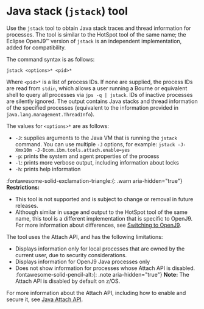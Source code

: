 ﻿<!--
* Copyright (c) 2017, 2022 IBM Corp. and others
*
* This program and the accompanying materials are made
* available under the terms of the Eclipse Public License 2.0
* which accompanies this distribution and is available at
* https://www.eclipse.org/legal/epl-2.0/ or the Apache
* License, Version 2.0 which accompanies this distribution and
* is available at https://www.apache.org/licenses/LICENSE-2.0.
*
* This Source Code may also be made available under the
* following Secondary Licenses when the conditions for such
* availability set forth in the Eclipse Public License, v. 2.0
* are satisfied: GNU General Public License, version 2 with
* the GNU Classpath Exception [1] and GNU General Public
* License, version 2 with the OpenJDK Assembly Exception [2].
*
* [1] https://www.gnu.org/software/classpath/license.html
* [2] http://openjdk.java.net/legal/assembly-exception.html
*
* SPDX-License-Identifier: EPL-2.0 OR Apache-2.0 OR GPL-2.0 WITH
* Classpath-exception-2.0 OR LicenseRef-GPL-2.0 WITH Assembly-exception
-->

# Java stack (`jstack`) tool

Use the `jstack` tool to obtain Java stack traces and thread information for processes. The tool is similar to the HotSpot tool of the same name; the Eclipse OpenJ9&trade; version of `jstack` is an independent implementation, added for compatibility.

The command syntax is as follows:

    jstack <options>* <pid>*

Where `<pid>*` is a list of process IDs. If none are supplied, the process IDs are read from `stdin`, which allows a user running a Bourne or equivalent shell to query all processes via `jps -q | jstack`. IDs of inactive processes are silently ignored. The output contains Java stacks and thread information of the specified processes (equivalent to the information provided in `java.lang.management.ThreadInfo`).

The values for `<options>*` are as follows:

- `-J`: supplies arguments to the Java VM that is running the `jstack` command. You can use multiple `-J` options, for example: `jstack -J-Xmx10m -J-Dcom.ibm.tools.attach.enable=yes`
- `-p`: prints the system and agent properties of the process
- `-l`: prints more verbose output, including information about locks
- `-h`: prints help information


:fontawesome-solid-exclamation-triangle:{: .warn aria-hidden="true"} **Restrictions:**

- This tool is not supported and is subject to change or removal in future releases.
- Although similar in usage and output to the HotSpot tool of the same name, this tool is a different implementation that is specific to OpenJ9. For more information about differences, see [Switching to OpenJ9](tool_migration.md).

The tool uses the Attach API, and has the following limitations:

- Displays information only for local processes that are owned by the current user, due to security considerations.
- Displays information for OpenJ9 Java processes only
- Does not show information for processes whose Attach API is disabled. :fontawesome-solid-pencil-alt:{: .note aria-hidden="true"} **Note:** The Attach API is disabled by default on z/OS.

For more information about the Attach API, including how to enable and secure it, see [Java Attach API](attachapi.md).

<!-- ==== END OF TOPIC ==== tool_jstack.md ==== -->
